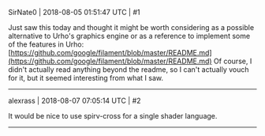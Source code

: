 SirNate0 | 2018-08-05 01:51:47 UTC | #1

Just saw this today and thought it might be worth considering as a possible alternative to Urho's graphics engine or as a reference to implement some of the features in Urho: [https://github.com/google/filament/blob/master/README.md](https://github.com/google/filament/blob/master/README.md)
Of course, I didn't actually read anything beyond the readme, so I can't actually vouch for it, but it seemed interesting from what I saw.

-------------------------

alexrass | 2018-08-07 07:05:14 UTC | #2

It would be nice to use spirv-cross for a single shader language.

-------------------------

